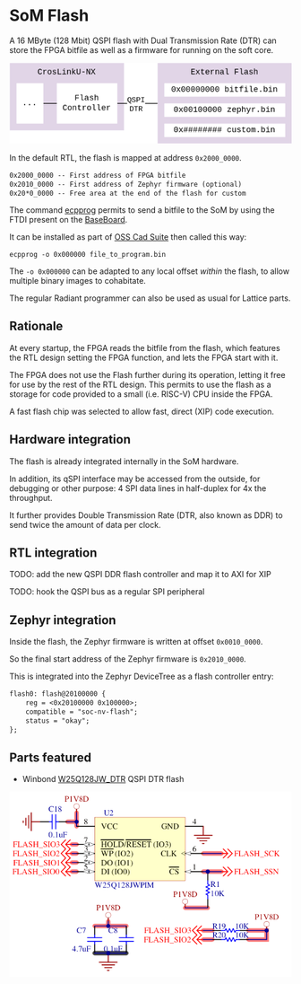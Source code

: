 # SoM Flash

A 16 MByte (128 Mbit) QSPI flash with Dual Transmission Rate (DTR) can store the
FPGA bitfile as well as a firmware for running on the soft core.

![](images/som_flash_architecture.drawio.png)

In the default RTL, the flash is mapped at address `0x2000_0000`.

```
0x2000_0000 -- First address of FPGA bitfile
0x2010_0000 -- First address of Zephyr firmware (optional)
0x20*0_0000 -- Free area at the end of the flash for custom
```

The command [ecpprog](https://github.com/gregdavill/ecpprog) permits to send
a bitfile to the SoM by using the FTDI present on the
[BaseBoard](carrier_baseboard.md).

It can be installed as part of
[OSS Cad Suite](https://github.com/YosysHQ/oss-cad-suite-build#installation)
then called this way:

```
ecpprog -o 0x000000 file_to_program.bin
```

The `-o 0x000000` can be adapted to any local offset *within* the flash,
to allow multiple binary images to cohabitate.

The regular Radiant programmer can also be used as usual for Lattice parts.


## Rationale

At every startup, the FPGA reads the bitfile from the flash, which features
the RTL design setting the FPGA function, and lets the FPGA start with it.

The FPGA does not use the Flash further during its operation, letting it free
for use by the rest of the RTL design. This permits to use the flash as a
storage for code provided to a small (i.e. RISC-V) CPU inside the FPGA.

A fast flash chip was selected to allow fast, direct (XIP) code execution.


## Hardware integration

The flash is already integrated internally in the SoM hardware.

In addition, its qSPI interface may be accessed from the outside, for debugging
or other purpose: 4 SPI data lines in half-duplex for 4x the
throughput.

It further provides Double Transmission Rate (DTR, also known as DDR) to send
twice the amount of data per clock.


## RTL integration

TODO: add the new QSPI DDR flash controller and map it to AXI for XIP

TODO: hook the QSPI bus as a regular SPI peripheral


## Zephyr integration

Inside the flash, the Zephyr firmware is written at offset `0x0010_0000`.

So the final start address of the Zephyr firmware is `0x2010_0000`.

This is integrated into the Zephyr DeviceTree as a flash controller entry:

```
flash0: flash@20100000 {
	reg = <0x20100000 0x100000>;
	compatible = "soc-nv-flash";
	status = "okay";
};
```


## Parts featured

- Winbond
  [W25Q128JW_DTR](https://www.winbond.com/hq/support/documentation/downloadV2022.jsp?__locale=en&xmlPath=/support/resources/.content/item/DA00-W25Q128JW_1.html&level=1)
  QSPI DTR flash

![](images/som_flash_schematic.png)
